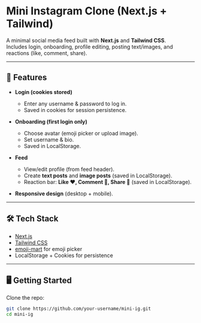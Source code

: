 # Mini Instagram Clone (Next.js + Tailwind)

A minimal social media feed built with **Next.js** and **Tailwind CSS**.  
Includes login, onboarding, profile editing, posting text/images, and reactions (like, comment, share).  

---

## 🚀 Features
- **Login (cookies stored)**  
  - Enter any username & password to log in.  
  - Saved in cookies for session persistence.  

- **Onboarding (first login only)**  
  - Choose avatar (emoji picker or upload image).  
  - Set username & bio.  
  - Saved in LocalStorage.  

- **Feed**  
  - View/edit profile (from feed header).  
  - Create **text posts** and **image posts** (saved in LocalStorage).  
  - Reaction bar: **Like ❤️, Comment 💬, Share 🔗** (saved in LocalStorage).  

- **Responsive design** (desktop + mobile).  

---

## 🛠️ Tech Stack
- [Next.js](https://nextjs.org/)  
- [Tailwind CSS](https://tailwindcss.com/)  
- [emoji-mart](https://github.com/missive/emoji-mart) for emoji picker  
- LocalStorage + Cookies for persistence  

---

## 🖥️ Getting Started

Clone the repo:
```bash
git clone https://github.com/your-username/mini-ig.git
cd mini-ig
